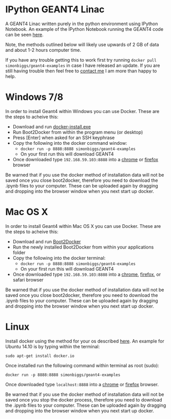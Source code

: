 IPython GEANT4 Linac
====================

A GEANT4 Linac written purely in the python environment using IPython Notebook. An example of the IPython Notebook running the GEANT4 code can be seen [here](http://nbviewer.ipython.org/github/SimonBiggs/ipython-geant4-linac/blob/master/main.ipynb). 

Note, the methods outlined below will likely use upwards of 2 GB of data and about 1-2 hours computer time.

If you have any trouble getting this to work first try running `docker pull simonbiggs/geant4-examples` in case I have released an update. If you are still having trouble then feel free to [contact me](mailto:mail@simonbiggs.net) I am more than happy to help.

Windows 7/8
===========
In order to install Geant4 within Windows you can use Docker. These are the steps to acheive this:

 * Download and run [docker-install.exe](https://github.com/boot2docker/windows-installer/releases/latest)
 * Run Boot2Docker from within the program menu (or desktop)
 * Press [Enter] when asked for an SSH keyphrase
 * Copy the following into the docker command window:
   * `docker run -p 8888:8888 simonbiggs/geant4-examples`
   * On your first run this will download GEANT4
 * Once downloaded type `192.168.59.103:8888` into a [chrome](https://www.google.com/chrome/browser/) or [firefox](https://www.mozilla.org/firefox/new/) browser
 
Be warned that if you use the docker method of installation data will not be saved once you close boot2docker, therefore you need to download the .ipynb files to your computer. These can be uploaded again by dragging and dropping into the browser window when you next start up docker.

Mac OS X
=======
In order to install Geant4 within Mac OS X you can use Docker. These are the steps to acheive this:

 * Download and run [Boot2Docker](https://github.com/boot2docker/osx-installer/releases/latest)
 * Run the newly installed Boot2Docker from within your applications folder
 * Copy the following into the docker terminal:
   * `docker run -p 8888:8888 simonbiggs/geant4-examples`
   * On your first run this will download GEANT4
 * Once downloaded type `192.168.59.103:8888` into a [chrome](https://www.google.com/chrome/browser/), [firefox](https://www.mozilla.org/firefox/new/), or safari browser

Be warned that if you use the docker method of installation data will not be saved once you close boot2docker, therefore you need to download the .ipynb files to your computer. These can be uploaded again by dragging and dropping into the browser window when you next start up docker.


Linux
=====
Install docker using the method for your os described [here](https://docs.docker.com/installation/). An example for Ubuntu 14.10 is by typing within the terminal:

    sudo apt-get install docker.io
    
Once installed run the following command within terminal as root (sudo):

    docker run -p 8888:8888 simonbiggs/geant4-examples

Once downloaded type `localhost:8888` into a [chrome](https://www.google.com/chrome/browser/) or [firefox](https://www.mozilla.org/firefox/new/) browser.

Be warned that if you use the docker method of installation data will not be saved once you stop the docker process, therefore you need to download the .ipynb files to your computer. These can be uploaded again by dragging and dropping into the browser window when you next start up docker.
